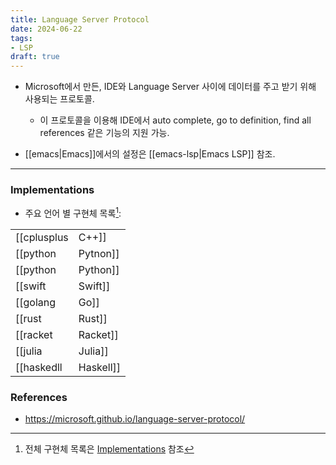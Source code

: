 ```yaml
---
title: Language Server Protocol
date: 2024-06-22
tags:
- LSP
draft: true
---
```



- Microsoft에서 만든, IDE와 Language Server 사이에 데이터를 주고 받기 위해 사용되는 프로토콜.
    - 이 프로토콜을 이용해 IDE에서 auto complete, go to definition, find all references 같은 기능의 지원 가능.

- [[emacs|Emacs]]에서의 설정은 [[emacs-lsp|Emacs LSP]] 참조.


---
### Implementations
- 주요 언어 별 구현체 목록[^1]:

| | |
| --- |--- |
| [[cplusplus|C++]] | [clangd](https://github.com/llvm/llvm-project/tree/main/clang-tools-extra/clangd) |
| [[python|Pytnon]] | [Pyright](https://github.com/microsoft/pyright) |
| [[python|Python]] | [python-lsp-server](https://github.com/python-lsp/python-lsp-server) |
| [[swift|Swift]] | [SourceKit-LSP](https://github.com/apple/sourcekit-lsp ) |
| [[golang|Go]] | [gopls](https://github.com/golang/tools/tree/master/gopls) |
| [[rust|Rust]] | [Rust Analyzer](https://github.com/rust-lang/rust-analyzer) |
| [[racket|Racket]] | [racket-langserver](https://github.com/jeapostrophe/racket-langserver) |
| [[julia|Julia]] | [Julia Language Server](https://github.com/julia-vscode/LanguageServer.jl) |
| [[haskedll|Haskell]] | [Haskell Language Server ](https://github.com/haskell/haskell-language-server) |

[^1]: 전체 구현체 목록은 [Implementations](https://microsoft.github.io/language-server-protocol/implementors/servers/) 참조


### References
- https://microsoft.github.io/language-server-protocol/
